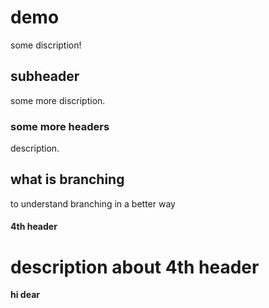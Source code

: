 # demo



some discription!

## subheader

some more discription.

### some more headers

description.
## what is branching

to understand branching in a better way

#### 4th header

description about 4th header
=======
**hi dear**

